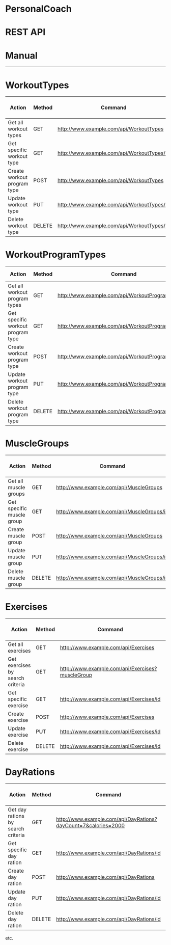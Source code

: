 # PersonalCoach

# REST API

# Manual
---
# WorkoutTypes
| Action | Method | Command | JSON properties required |
| - | - | - | - |
| Get all workout types | GET | http://www.example.com/api/WorkoutTypes |
| Get specific workout type | GET | http://www.example.com/api/WorkoutTypes/id |
| Create workout program type | POST | http://www.example.com/api/WorkoutTypes | workoutType |
| Update workout type | PUT | http://www.example.com/api/WorkoutTypes/id | id, workoutType |
| Delete workout type | DELETE | http://www.example.com/api/WorkoutTypes/id | id | 
# WorkoutProgramTypes
| Action | Method | Command | JSON properties required |
| - | - | - | - |
| Get all workout program types | GET | http://www.example.com/api/WorkoutProgramTypes |
| Get specific workout program type | GET | http://www.example.com/api/WorkoutProgramTypes/id |
| Create workout program type | POST | http://www.example.com/api/WorkoutProgramTypes | workoutProgramType |
| Update workout program type | PUT | http://www.example.com/api/WorkoutProgramTypes/id | id, workoutProgramType |
| Delete workout program type | DELETE | http://www.example.com/api/WorkoutProgramTypes/id | id |
# MuscleGroups
| Action | Method | Command | JSON properties required |
| - | - | - | - |
| Get all muscle groups | GET | http://www.example.com/api/MuscleGroups |
| Get specific muscle group | GET | http://www.example.com/api/MuscleGroups/id |  id |
| Create muscle group | POST | http://www.example.com/api/MuscleGroups | muscleGroup | 
| Update muscle group | PUT | http://www.example.com/api/MuscleGroups/id | id, muscleGroup |
| Delete muscle group | DELETE | http://www.example.com/api/MuscleGroups/id |  id |
# Exercises
| Action | Method | Command | JSON properties required |
| - | - | - | - |
| Get all exercises | GET | http://www.example.com/api/Exercises |
| Get exercises by search criteria | GET | http://www.example.com/api/Exercises?muscleGroup |
| Get specific exercise | GET | http://www.example.com/api/Exercises/id |  id |
| Create exercise | POST | http://www.example.com/api/Exercises | exercise | 
| Update exercise | PUT | http://www.example.com/api/Exercises/id | id, exercise |
| Delete exercise | DELETE | http://www.example.com/api/Exercises/id |  id |
# DayRations
| Action | Method | Command | JSON properties required |
| - | - | - | - |
| Get day rations by search criteria | GET | http://www.example.com/api/DayRations?dayCount=7&calories=2000 |
| Get specific day ration | GET | http://www.example.com/api/DayRations/id |  id |
| Create day ration | POST | http://www.example.com/api/DayRations | dayRation | 
| Update day ration | PUT | http://www.example.com/api/DayRations/id | id, dayRation |
| Delete day ration | DELETE | http://www.example.com/api/DayRations/id |  id |


etc.
